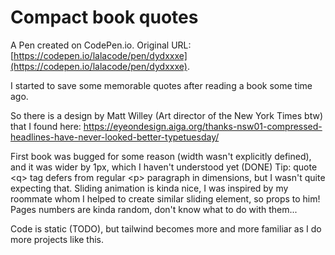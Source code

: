 # Compact book quotes

A Pen created on CodePen.io. Original URL: [https://codepen.io/lalacode/pen/dydxxxe](https://codepen.io/lalacode/pen/dydxxxe).

I started to save some memorable quotes after reading a book some time ago.

So there is a design by Matt Willey (Art director of the New York Times btw) that I found here: https://eyeondesign.aiga.org/thanks-nsw01-compressed-headlines-have-never-looked-better-typetuesday/

First book was bugged for some reason (width wasn't explicitly defined), and it was wider by 1px, which I haven't understood yet (DONE)
Tip: quote \<q> tag defers from regular \<p> paragraph in dimensions, but I wasn't quite expecting that.
Sliding animation is kinda nice, I was inspired by my roommate whom I helped to create similar sliding element, so props to him!
Pages numbers are kinda random, don't know what to do with them...

Code is static (TODO), but tailwind becomes more and more familiar as I do more projects like this.